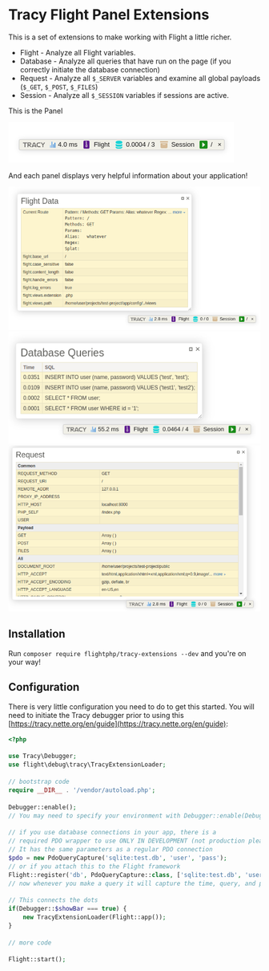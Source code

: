 Tracy Flight Panel Extensions
=====

This is a set of extensions to make working with Flight a little richer.

- Flight - Analyze all Flight variables.
- Database - Analyze all queries that have run on the page (if you correctly initiate the database connection)
- Request - Analyze all `$_SERVER` variables and examine all global payloads (`$_GET`, `$_POST`, `$_FILES`)
- Session - Analyze all `$_SESSION` variables if sessions are active.

This is the Panel

![Flight Bar](https://raw.githubusercontent.com/flightphp/tracy-extensions/master/flight-tracy-bar.png)

And each panel displays very helpful information about your application!

![Flight Data](https://raw.githubusercontent.com/flightphp/tracy-extensions/master/flight-var-data.png)
![Flight Database](https://raw.githubusercontent.com/flightphp/tracy-extensions/master/flight-db.png)
![Flight Request](https://raw.githubusercontent.com/flightphp/tracy-extensions/master/flight-request.png)

Installation
-------
Run `composer require flightphp/tracy-extensions --dev` and you're on your way!

Configuration
-------
There is very little configuration you need to do to get this started. You will need to initiate the Tracy debugger prior to using this [https://tracy.nette.org/en/guide](https://tracy.nette.org/en/guide):

```php
<?php

use Tracy\Debugger;
use flight\debug\tracy\TracyExtensionLoader;

// bootstrap code
require __DIR__ . '/vendor/autoload.php';

Debugger::enable();
// You may need to specify your environment with Debugger::enable(Debugger::DEVELOPMENT)

// if you use database connections in your app, there is a 
// required PDO wrapper to use ONLY IN DEVELOPMENT (not production please!)
// It has the same parameters as a regular PDO connection
$pdo = new PdoQueryCapture('sqlite:test.db', 'user', 'pass');
// or if you attach this to the Flight framework
Flight::register('db', PdoQueryCapture::class, ['sqlite:test.db', 'user', 'pass']);
// now whenever you make a query it will capture the time, query, and parameters

// This connects the dots
if(Debugger::$showBar === true) {
	new TracyExtensionLoader(Flight::app());
}

// more code

Flight::start();
```
